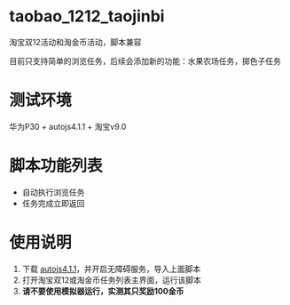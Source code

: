 # taobao_1212_taojinbi
淘宝双12活动和淘金币活动，脚本兼容

目前只支持简单的浏览任务，后续会添加新的功能：水果农场任务，掷色子任务

# 测试环境
华为P30 + autojs4.1.1 + 淘宝v9.0

# 脚本功能列表
 - 自动执行浏览任务
 - 任务完成立即返回
 

# 使用说明
 1. 下载 [autojs4.1.1](https://share.weiyun.com/owu3tBNr)，并开启无障碍服务，导入上面脚本
 2. 打开淘宝双12或淘金币任务列表主界面，运行该脚本
 3. **请不要使用模拟器运行，实测其只奖励100金币**
